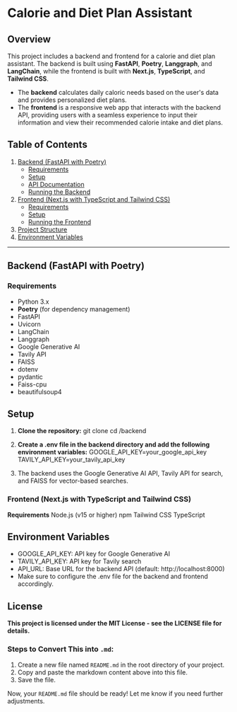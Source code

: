 # Calorie and Diet Plan Assistant

## Overview
This project includes a backend and frontend for a calorie and diet plan assistant. The backend is built using **FastAPI**, **Poetry**, **Langgraph**, and **LangChain**, while the frontend is built with **Next.js**, **TypeScript**, and **Tailwind CSS**.

- The **backend** calculates daily caloric needs based on the user's data and provides personalized diet plans.
- The **frontend** is a responsive web app that interacts with the backend API, providing users with a seamless experience to input their information and view their recommended calorie intake and diet plans.

## Table of Contents

1. [Backend (FastAPI with Poetry)](#backend-fastapi-with-poetry)
   - [Requirements](#requirements)
   - [Setup](#setup)
   - [API Documentation](#api-documentation)
   - [Running the Backend](#running-the-backend)
2. [Frontend (Next.js with TypeScript and Tailwind CSS)](#frontend-nextjs-with-typescript-and-tailwind-css)
   - [Requirements](#requirements-1)
   - [Setup](#setup-1)
   - [Running the Frontend](#running-the-frontend)
3. [Project Structure](#project-structure)
4. [Environment Variables](#environment-variables)

---

## Backend (FastAPI with Poetry)

### Requirements

- Python 3.x
- **Poetry** (for dependency management)
- FastAPI
- Uvicorn
- LangChain
- Langgraph
- Google Generative AI
- Tavily API
- FAISS
- dotenv
- pydantic
- Faiss-cpu
- beautifulsoup4





## Setup

1. **Clone the repository:**
git clone <repo-url>
cd <repo-name>/backend

2. **Create a .env file in the backend directory and add the following environment variables:**
GOOGLE_API_KEY=your_google_api_key
TAVILY_API_KEY=your_tavily_api_key

3. The backend uses the Google Generative AI API, Tavily API for search, and FAISS for vector-based searches.


### Frontend (Next.js with TypeScript and Tailwind CSS)
**Requirements**
Node.js (v15 or higher)
npm
Tailwind CSS
TypeScript

## Environment Variables

- GOOGLE_API_KEY: API key for Google Generative AI
- TAVILY_API_KEY: API key for Tavily search
- API_URL: Base URL for the backend API (default: http://localhost:8000)
- Make sure to configure the .env file for the backend and frontend accordingly.

## License

**This project is licensed under the MIT License - see the LICENSE file for details.**


### Steps to Convert This into `.md`:

1. Create a new file named `README.md` in the root directory of your project.
2. Copy and paste the markdown content above into this file.
3. Save the file.

Now, your `README.md` file should be ready! Let me know if you need further adjustments.
